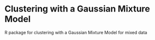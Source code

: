 # Clustering with a Gaussian Mixture Model
R package for clustering with a Gaussian Mixture Model for mixed data
